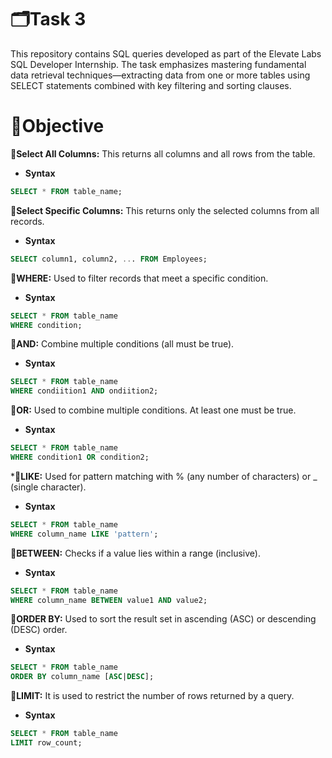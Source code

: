 # 🗂️Task 3
This repository contains SQL queries developed as part of the Elevate Labs SQL Developer Internship. The task emphasizes mastering fundamental data retrieval techniques—extracting data from one or more tables using SELECT statements combined with key filtering and sorting clauses.
# 🎯Objective
**🔹Select All Columns:**
This returns all columns and all rows from the table.


+ **Syntax**
```sql
SELECT * FROM table_name;
```
**🔹Select Specific Columns:**
This returns only the selected columns from all records.


+ **Syntax**
```sql
SELECT column1, column2, ... FROM Employees;
```
**🔹WHERE:**
Used to filter records that meet a specific condition.


+ **Syntax**
```sql
SELECT * FROM table_name
WHERE condition;
```
**🔹AND:**
Combine multiple conditions (all must be true).


+ **Syntax**
```sql
SELECT * FROM table_name
WHERE condiition1 AND ondiition2;
```
**🔹OR:**
Used to combine multiple conditions. At least one must be true.


+ **Syntax**
```sql
SELECT * FROM table_name
WHERE condition1 OR condition2;
```
***🔹LIKE:**
Used for pattern matching with % (any number of characters) or _ (single character).


+ **Syntax**
```sql
SELECT * FROM table_name
WHERE column_name LIKE 'pattern';
```
**🔹BETWEEN:**
Checks if a value lies within a range (inclusive).


+ **Syntax**
```sql
SELECT * FROM table_name
WHERE column_name BETWEEN value1 AND value2;
```
**🔹ORDER BY:**
Used to sort the result set in ascending (ASC) or descending (DESC) order.


+ **Syntax**
```sql
SELECT * FROM table_name
ORDER BY column_name [ASC|DESC];
```
**🔹LIMIT:**
It is  used to restrict the number of rows returned by a query.
+ **Syntax**
```SQL
SELECT * FROM table_name
LIMIT row_count;
```



